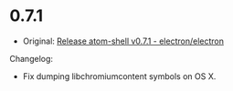 # 0.7.1

* Original: [Release atom-shell v0.7.1 - electron/electron](https://github.com/electron/electron/releases/tag/v0.7.1)

Changelog:

* Fix dumping libchromiumcontent symbols on OS X.
